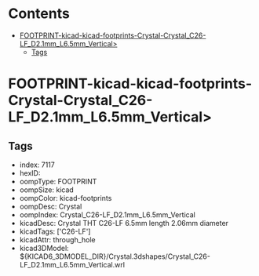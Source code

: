 



Contents
========

* [FOOTPRINT-kicad-kicad-footprints-Crystal-Crystal_C26-LF_D2.1mm_L6.5mm_Vertical>](#footprint-kicad-kicad-footprints-crystal-crystal_c26-lf_d21mm_l65mm_vertical)
	* [Tags](#tags)

# FOOTPRINT-kicad-kicad-footprints-Crystal-Crystal_C26-LF_D2.1mm_L6.5mm_Vertical>

## Tags

- index: 7117
- hexID: 
- oompType: FOOTPRINT
- oompSize: kicad
- oompColor: kicad-footprints
- oompDesc: Crystal
- oompIndex: Crystal_C26-LF_D2.1mm_L6.5mm_Vertical
- kicadDesc: Crystal THT C26-LF 6.5mm length 2.06mm diameter
- kicadTags: ['C26-LF']
- kicadAttr: through_hole
- kicad3DModel: ${KICAD6_3DMODEL_DIR}/Crystal.3dshapes/Crystal_C26-LF_D2.1mm_L6.5mm_Vertical.wrl
